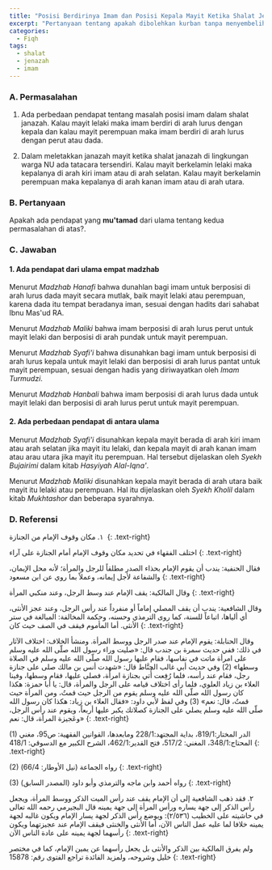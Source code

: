 ```yaml
---
title: "Posisi Berdirinya Imam dan Posisi Kepala Mayit Ketika Shalat Jenazah"
excerpt: "Pertanyaan tentang apakah dibolehkan kurban tanpa menyembelih hewan (unta, sapi atau kambing) tetapi diganti dengan memberikan sejumlah _uang_ kepada fakir-miskin sebagai pengganti kurban"
categories:
  - Fiqh
tags:
  - shalat 
  - jenazah 
  - imam
---
```



### A. Permasalahan

1. Ada perbedaan pendapat tentang masalah posisi imam dalam shalat janazah. Kalau mayit lelaki maka imam berdiri di arah lurus dengan kepala dan kalau mayit perempuan maka imam berdiri di arah lurus dengan perut atau dada.

2. Dalam meletakkan janazah mayit ketika shalat janazah di lingkungan warga NU ada tatacara tersendiri. Kalau mayit berkelamin lelaki maka kepalanya di arah kiri imam atau di arah selatan. Kalau mayit berkelamin perempuan maka kepalanya di arah kanan imam atau di arah utara.

### B. Pertanyaan

Apakah ada pendapat yang **mu'tamad** dari ulama tentang kedua permasalahan di atas?.

### C. Jawaban

#### 1. Ada pendapat dari ulama empat madzhab

Menurut _Madzhab Hanafi_ bahwa dunahlan bagi imam untuk berposisi di arah lurus dada mayit secara mutlak, baik mayit lelaki atau perempuan, karena dada itu tempat beradanya iman, sesuai dengan hadits dari sahabat Ibnu Mas'ud RA.

Menurut _Madzhab Maliki_ bahwa imam berposisi di arah lurus perut untuk mayit lelaki dan berposisi di arah pundak untuk mayit perempuan.

Menurut _Madzhab Syafi'i_ bahwa disunahkan bagi imam untuk berposisi di arah lurus kepala untuk mayit lelaki dan berposisi di arah lurus pantat untuk mayit perempuan, sesuai dengan hadis yang diriwayatkan oleh _Imam Turmudzi_.

Menurut _Madzhab Hanbali_ bahwa imam berposisi di arah lurus dada untuk mayit lelaki dan berposisi di arah lurus perut untuk mayit perempuan.

#### 2. Ada perbedaan pendapat di antara ulama

Menurut _Madzhab Syafi'i_ disunahkan kepala mayit berada di arah kiri imam atau arah selatan jika mayit itu lelaki, dan kepala mayit di arah kanan imam atau arau utara jika mayit itu perempuan. Hal tersebut dijelaskan oleh _Syekh Bujairimi_ dalam kitab _Hasyiyah Alal-Iqna'_.

Menurut _Madzhab Maliki_ disunahkan kepala mayit berada di arah utara baik mayit itu lelaki atau perempuan. Hal itu dijelaskan oleh _Syekh Kholil_ dalam kitab _Mukhtashor_ dan beberapa syarahnya.

### D. Referensi

١. مكان وقوف الإمام من الجنازة 
{: .text-right}

اختلف الفقهاء في تحديد مكان وقوف الإمام أمام الجنازة على آراء
{: .text-right}

فقال الحنفية: يندب أن يقوم الإمام بحذاء الصدر مطلقاً للرجل والمرأة؛ لأنه محل الإيمان، والشفاعة لأجل إيمانه، وعملاً بما روي عن ابن مسعود
{: .text-right}

وقال المالكية: يقف الإمام عند وسط الرجل، وعند منكبي المرأة
{: .text-right}

وقال الشافعية: يندب أن يقف المصلي إماماً أو منفرداً عند رأس الرجل، وعند عجز الأنثى، أي ألياها، اتباعاً للسنة، كما روى الترمذي وحسنه، وحكمة المخالفة: المبالغة في ستر الأنثى. أما المأموم فيقف في الصف حيث كان
{: .text-right}

وقال الحنابلة: يقوم الإمام عند صدر الرجل ووسط المرأة. ومنشأ الخلاف: اختلاف الآثار في ذلك: ففي حديث سمرة بن جندب قال: «صليت وراء رسول الله صلّى الله عليه وسلم على امرأة ماتت في نفاسها، فقام عليها رسول الله صلّى الله عليه وسلم في الصلاة وسطها» (2) وفي حديث أبي غالب الحنَّاط قال: «شهدت أنس بن مالك صلى على جنازة رجل، فقام عند رأسه، فلما رُفِعت أُتي بجنازة امرأة، فصلى عليها، فقام وسطها، وفينا العلاء بن زياد العلوي، فلما رأى اختلاف قيامه على الرجل والمرأة، قال: يا أبا حمزة: هكذا كان رسول الله صلّى الله عليه وسلم يقوم من الرجل حيث قمتُ، ومن المرأة حيث قمتُ، قال: نعم» (3) وفي لفظ لأبي داود: «فقال العلاء بن زياد: هكذا كان رسول الله صلّى الله عليه وسلم يصلي على الجنازة كصلاتك يكبر عليها أربعاً، ويقوم عند رأس الرجل، وعَجيزة المرأة، قال: نعم»
{: .text-right}

(1) الدر المختار:819/1، بداية المجتهد:228/1 ومابعدها، القوانين الفقهية: ص95، مغني المحتاج:348/1، المغني: 517/2، فتح القدير:462/1، الشرح الكبير مع الدسوقي: 418/1
{: .text-right}

(2) رواه الجماعة (نيل الأوطار: 66/4)
{: .text-right}

(3) رواه أحمد وابن ماجه والترمذي وأبو داود (المصدر السابق)
{: .text-right}

٢. فقد ذهب الشافعية إلى أن الإمام يقف عند رأس الميت الذكر ووسط المرأة، ويجعل رأس الذكر إلى جهة يساره ورأس المرأة إلى جهة يمينه قال البجيرمي رحمه الله تعالى في حاشيته على الخطيب (٢/٥٣٦): ويوضع رأس الذكر لجهة يسار الإمام ويكون غالبه لجهة يمينه خلافا لما عليه عمل الناس الآن، أما الأنثى والخنثى فيقف الإمام عند عجيزتهما ويكون رأسهما لجهة يمينه على عادة الناس الآن
{: .text-right}

ولم يفرق المالكية بين الذكر والأنثى بل يجعل رأسهما عن يمين الإمام، كما في مختصر خليل وشروحه، ولمزيد الفائدة تراجع الفتوى رقم: 15878
{: .text-right}

